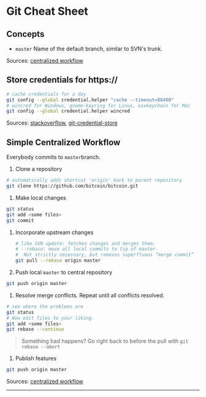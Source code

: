 # Git Cheat Sheet
## Concepts
* `master` Name of the default branch, similar to SVN's trunk.

Sources: [centralized workflow]

## Store credentials for https:// 

```bash
# cache credentials for a day
git config --global credential.helper "cache --timeout=86400"
# wincred for Windows, gnome-keyring for Linux, osxkeychain for Mac
git config --global credential.helper wincred
```

Sources: [stackoverflow], [git-credential-store]

## Simple Centralized Workflow
Everybody commits to `master`branch.

1. Clone a repository
```bash
# automatically adds shortcut 'origin' back to parent repository
git clone https://github.com/bitcoin/bitcoin.git
```

1. Make local changes
```bash
git status
git add <some files>
git commit
```

1. Incorporate upstream changes
   ```bash
   # like SVN update: fetches changes and merges them.
   # --rebase: move all local commits to tip of master.
   #  Not strictly necessary, but removes superfluous “merge commit”
   git pull --rebase origin master
   ```
1. Push local `master` to central repository
```bash
git push origin master
```
1. Resolve merge conflicts. Repeat until all conflicts resolved.
```bash
# see where the problems are
git status
# Now edit files to your liking.
git add <some files>
git rebase --continue
```
> Something bad happens? Go right back to before the pull with `git rebase --abort`
1. Publish features
```bash
git push origin master
```

Sources: [centralized workflow]

---
[stackoverflow]: http://stackoverflow.com/a/5343146/48181
[git-credential-store]: https://git-scm.com/docs/git-credential-store
[centralized workflow]: https://www.atlassian.com/git/tutorials/comparing-workflows/centralized-workflow